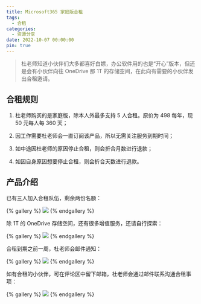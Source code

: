 ```yaml
---
title: Microsoft365 家庭版合租
tags:
  - 合租
categories:
  - 资源分享
date: 2022-10-07 00:00:00
pin: true
---
```


> 杜老师知道小伙伴们大多都喜好白嫖，办公软件用的也是“开心”版本，但还是会有小伙伴向往 OneDrive 那 1T 的存储空间，在此向有需要的小伙伴发出合租邀请。

<!-- more -->

## 合租规则

1. 杜老师购买的是家庭版，除本人外最多支持 5 人合租。原价为 498 每年，现 50 元每人每 360 天；

2. 因工作需要杜老师会一直订阅该产品，所以无需关注服务到期时间；

3. 如中途因杜老师的原因停止合租，则会折合月数进行退款；

4. 如因自身原因想要停止合租，则会折合天数进行退款。

## 产品介绍

已有三人加入合租队伍，剩余两份名额：

{% gallery %}
![](https://cdn.dusays.com/2022/10/512-1.jpg)
{% endgallery %}

除 1T 的 OneDrive 存储空间，还有很多增值服务，还请自行探索：

{% gallery %}
![](https://cdn.dusays.com/2022/10/512-2.jpg)
{% endgallery %}

合租到期之前一周，杜老师会邮件通知：

{% gallery %}
![](https://cdn.dusays.com/2022/10/512-3.jpg)
{% endgallery %}

如有合租的小伙伴，可在评论区中留下邮箱，杜老师会通过邮件联系沟通合租事项：

{% gallery %}
![](https://cdn.dusays.com/2022/10/512-4.jpg)
{% endgallery %}